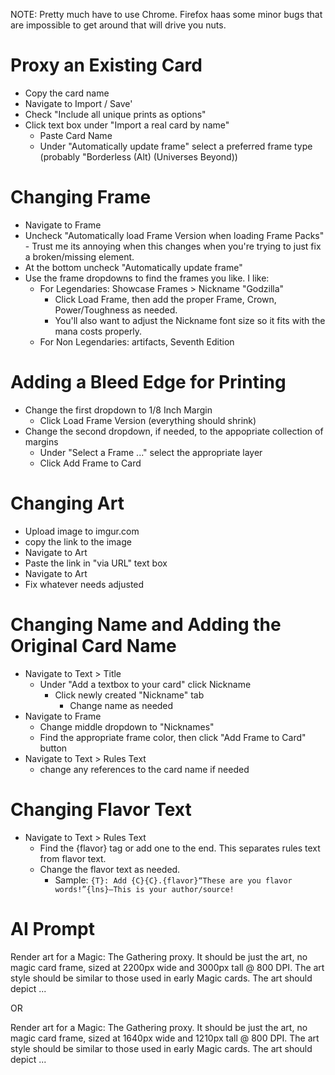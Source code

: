 NOTE: Pretty much have to use Chrome. Firefox haas some minor bugs that are impossible to get around that will drive you nuts.

# Proxy an Existing Card
- Copy the card name
- Navigate to Import / Save'
- Check "Include all unique prints as options"
- Click text box under "Import a real card by name"
    - Paste Card Name
    - Under "Automatically update frame" select a preferred frame type (probably "Borderless (Alt) (Universes Beyond))


# Changing Frame
- Navigate to Frame
- Uncheck "Automatically load Frame Version when loading Frame Packs" - Trust me its annoying when this changes when you're trying to just fix a broken/missing element.
- At the bottom uncheck "Automatically update frame"
- Use the frame dropdowns to find the frames you like. I like:
  - For Legendaries: Showcase Frames > Nickname "Godzilla"
    - Click Load Frame, then add the proper Frame, Crown, Power/Toughness as needed.
    - You'll also want to adjust the Nickname font size so it fits with the mana costs properly.
  - For Non Legendaries: artifacts, Seventh Edition
 
# Adding a Bleed Edge for Printing
- Change the first dropdown to 1/8 Inch Margin
  - Click Load Frame Version (everything should shrink)
- Change the second dropdown, if needed, to the appopriate collection of margins
  - Under "Select a Frame ..." select the appropriate layer
  - Click Add Frame to Card

# Changing Art
- Upload image to imgur.com
- copy the link to the image
- Navigate to Art
- Paste the link in "via URL" text box
- Navigate to Art
- Fix whatever needs adjusted

# Changing Name and Adding the Original Card Name
- Navigate to Text > Title
    - Under "Add a textbox to your card" click Nickname
        - Click newly created "Nickname" tab
            - Change name as needed
- Navigate to Frame
	- Change middle dropdown to "Nicknames"
	- Find the appropriate frame color, then click "Add Frame to Card" button	
- Navigate to Text > Rules Text
	- change any references to the card name if needed

# Changing Flavor Text
- Navigate to Text > Rules Text
	- Find the {flavor} tag or add one to the end. This separates rules text from flavor text.
	- Change the flavor text as needed.
       - Sample: ```{T}: Add {C}{C}.{flavor}“These are you flavor words!”{lns}—This is your author/source!```


# AI Prompt
Render art for a Magic: The Gathering proxy. It should be just the art, no magic card frame, sized at 2200px wide and 3000px tall @ 800 DPI. The art style should be similar to those used in early Magic cards. The art should depict ...

OR 

Render art for a Magic: The Gathering proxy. It should be just the art, no magic card frame, sized at 1640px wide and 1210px tall @ 800 DPI. The art style should be similar to those used in early Magic cards. The art should depict ...












